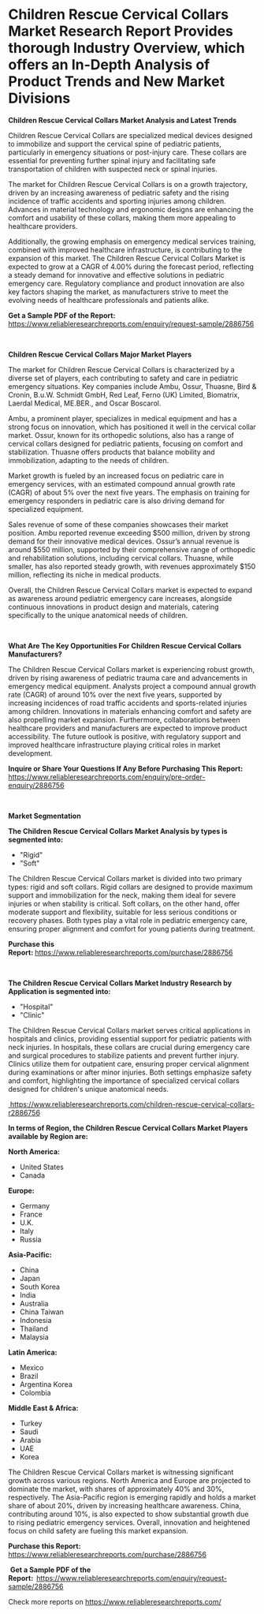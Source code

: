 <p><h1>Children Rescue Cervical Collars Market Research Report Provides thorough Industry Overview, which offers an In-Depth Analysis of Product Trends and New Market Divisions</h1></p><p><strong>Children Rescue Cervical Collars Market Analysis and Latest Trends</strong></p>
<p><p>Children Rescue Cervical Collars are specialized medical devices designed to immobilize and support the cervical spine of pediatric patients, particularly in emergency situations or post-injury care. These collars are essential for preventing further spinal injury and facilitating safe transportation of children with suspected neck or spinal injuries.</p><p>The market for Children Rescue Cervical Collars is on a growth trajectory, driven by an increasing awareness of pediatric safety and the rising incidence of traffic accidents and sporting injuries among children. Advances in material technology and ergonomic designs are enhancing the comfort and usability of these collars, making them more appealing to healthcare providers.</p><p>Additionally, the growing emphasis on emergency medical services training, combined with improved healthcare infrastructure, is contributing to the expansion of this market. The Children Rescue Cervical Collars Market is expected to grow at a CAGR of 4.00% during the forecast period, reflecting a steady demand for innovative and effective solutions in pediatric emergency care. Regulatory compliance and product innovation are also key factors shaping the market, as manufacturers strive to meet the evolving needs of healthcare professionals and patients alike.</p></p>
<p><strong>Get a Sample PDF of the Report:&nbsp;</strong> <a href="https://www.reliableresearchreports.com/enquiry/request-sample/2886756?utm_campaign=3012&utm_medium=2&utm_source=Github&utm_content=ia&utm_term=13032025&utm_id=children-rescue-cervical-collars">https://www.reliableresearchreports.com/enquiry/request-sample/2886756</a></p>
<p>&nbsp;</p>
<p><strong>Children Rescue Cervical Collars Major Market Players</strong></p>
<p><p>The market for Children Rescue Cervical Collars is characterized by a diverse set of players, each contributing to safety and care in pediatric emergency situations. Key companies include Ambu, Ossur, Thuasne, Bird & Cronin, B.u.W. Schmidt GmbH, Red Leaf, Ferno (UK) Limited, Biomatrix, Laerdal Medical, ME.BER., and Oscar Boscarol. </p><p>Ambu, a prominent player, specializes in medical equipment and has a strong focus on innovation, which has positioned it well in the cervical collar market. Ossur, known for its orthopedic solutions, also has a range of cervical collars designed for pediatric patients, focusing on comfort and stabilization. Thuasne offers products that balance mobility and immobilization, adapting to the needs of children.</p><p>Market growth is fueled by an increased focus on pediatric care in emergency services, with an estimated compound annual growth rate (CAGR) of about 5% over the next five years. The emphasis on training for emergency responders in pediatric care is also driving demand for specialized equipment.</p><p>Sales revenue of some of these companies showcases their market position. Ambu reported revenue exceeding $500 million, driven by strong demand for their innovative medical devices. Ossur’s annual revenue is around $550 million, supported by their comprehensive range of orthopedic and rehabilitation solutions, including cervical collars. Thuasne, while smaller, has also reported steady growth, with revenues approximately $150 million, reflecting its niche in medical products.</p><p>Overall, the Children Rescue Cervical Collars market is expected to expand as awareness around pediatric emergency care increases, alongside continuous innovations in product design and materials, catering specifically to the unique anatomical needs of children.</p></p>
<p>&nbsp;</p>
<p><strong>What Are The Key Opportunities For Children Rescue Cervical Collars Manufacturers?</strong></p>
<p><p>The Children Rescue Cervical Collars market is experiencing robust growth, driven by rising awareness of pediatric trauma care and advancements in emergency medical equipment. Analysts project a compound annual growth rate (CAGR) of around 10% over the next five years, supported by increasing incidences of road traffic accidents and sports-related injuries among children. Innovations in materials enhancing comfort and safety are also propelling market expansion. Furthermore, collaborations between healthcare providers and manufacturers are expected to improve product accessibility. The future outlook is positive, with regulatory support and improved healthcare infrastructure playing critical roles in market development.</p></p>
<p><strong>Inquire or Share Your Questions If Any Before Purchasing This Report:</strong> <a href="https://www.reliableresearchreports.com/enquiry/pre-order-enquiry/2886756?utm_campaign=3012&utm_medium=2&utm_source=Github&utm_content=ia&utm_term=13032025&utm_id=children-rescue-cervical-collars">https://www.reliableresearchreports.com/enquiry/pre-order-enquiry/2886756</a></p>
<p>&nbsp;</p>
<p><strong>Market Segmentation</strong></p>
<p><strong>The Children Rescue Cervical Collars Market Analysis by types is segmented into:</strong></p>
<p><ul><li>"Rigid"</li><li>"Soft"</li></ul></p>
<p><p>The Children Rescue Cervical Collars market is divided into two primary types: rigid and soft collars. Rigid collars are designed to provide maximum support and immobilization for the neck, making them ideal for severe injuries or when stability is critical. Soft collars, on the other hand, offer moderate support and flexibility, suitable for less serious conditions or recovery phases. Both types play a vital role in pediatric emergency care, ensuring proper alignment and comfort for young patients during treatment.</p></p>
<p><strong>Purchase this Report:&nbsp;</strong><a href="https://www.reliableresearchreports.com/purchase/2886756?utm_campaign=3012&utm_medium=2&utm_source=Github&utm_content=ia&utm_term=13032025&utm_id=children-rescue-cervical-collars">https://www.reliableresearchreports.com/purchase/2886756</a></p>
<p>&nbsp;</p>
<p><strong>The Children Rescue Cervical Collars Market Industry Research by Application is segmented into:</strong></p>
<p><ul><li>"Hospital"</li><li>"Clinic"</li></ul></p>
<p><p>The Children Rescue Cervical Collars market serves critical applications in hospitals and clinics, providing essential support for pediatric patients with neck injuries. In hospitals, these collars are crucial during emergency care and surgical procedures to stabilize patients and prevent further injury. Clinics utilize them for outpatient care, ensuring proper cervical alignment during examinations or after minor injuries. Both settings emphasize safety and comfort, highlighting the importance of specialized cervical collars designed for children's unique anatomical needs.</p></p>
<p><a href="https://www.reliableresearchreports.com/children-rescue-cervical-collars-r2886756?utm_campaign=3012&utm_medium=2&utm_source=Github&utm_content=ia&utm_term=13032025&utm_id=children-rescue-cervical-collars">&nbsp;https://www.reliableresearchreports.com/children-rescue-cervical-collars-r2886756</a></p>
<p><strong>In terms of Region, the Children Rescue Cervical Collars Market Players available by Region are:</strong></p>
<p>
    <p> <strong> North America: </strong>
        <ul>
            <li>United States</li>
            <li>Canada</li>
        </ul>
        </p> 
    <p> <strong> Europe: </strong>
        <ul>
            <li>Germany</li>
            <li>France</li>
            <li>U.K.</li>
            <li>Italy</li>
            <li>Russia</li>
        </ul>
        </p> 
    <p> <strong> Asia-Pacific: </strong>
        <ul>
            <li>China</li>
            <li>Japan</li>
            <li>South Korea</li>
            <li>India</li>
            <li>Australia</li>
            <li>China Taiwan</li>
            <li>Indonesia</li>
            <li>Thailand</li>
            <li>Malaysia</li>
        </ul>
        </p> 
    <p> <strong> Latin America: </strong>
        <ul>
            <li>Mexico</li>
            <li>Brazil</li>
            <li>Argentina Korea</li>
            <li>Colombia</li>
        </ul>
        </p> 
    <p> <strong> Middle East & Africa: </strong>
        <ul>
            <li>Turkey</li>
            <li>Saudi</li>
            <li>Arabia</li>
            <li>UAE</li>
            <li>Korea</li>
        </ul>
    </p>
    </p>
<p><p>The Children Rescue Cervical Collars market is witnessing significant growth across various regions. North America and Europe are projected to dominate the market, with shares of approximately 40% and 30%, respectively. The Asia-Pacific region is emerging rapidly and holds a market share of about 20%, driven by increasing healthcare awareness. China, contributing around 10%, is also expected to show substantial growth due to rising pediatric emergency services. Overall, innovation and heightened focus on child safety are fueling this market expansion.</p></p>
<p><strong>Purchase this Report: </strong><a href="https://www.reliableresearchreports.com/purchase/2886756?utm_campaign=3012&utm_medium=2&utm_source=Github&utm_content=ia&utm_term=13032025&utm_id=children-rescue-cervical-collars">https://www.reliableresearchreports.com/purchase/2886756</a></p>
<p>&nbsp;<strong>Get a Sample PDF of the Report:&nbsp;&nbsp;</strong><a href="https://www.reliableresearchreports.com/enquiry/request-sample/2886756?utm_campaign=3012&utm_medium=2&utm_source=Github&utm_content=ia&utm_term=13032025&utm_id=children-rescue-cervical-collars">https://www.reliableresearchreports.com/enquiry/request-sample/2886756</a></p>
<p><strong></strong></p>
<p>Check more reports on <a href="https://www.reliableresearchreports.com/?utm_campaign=3012&utm_medium=2&utm_source=Github&utm_content=ia&utm_term=13032025&utm_id=children-rescue-cervical-collars">https://www.reliableresearchreports.com/</a></p>